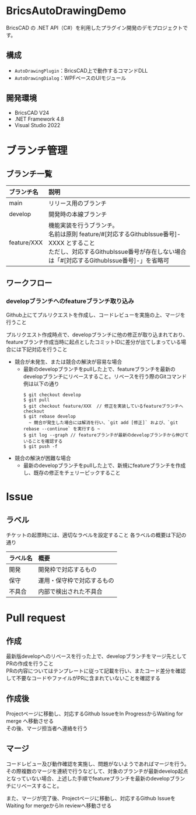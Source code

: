 # BricsAutoDrawingDemo

BricsCAD の .NET API（C#）を利用したプラグイン開発のデモプロジェクトです。

## 構成
- `AutoDrawingPlugin`：BricsCAD上で動作するコマンドDLL
- `AutoDrawingDialog`：WPFベースのUIモジュール

## 開発環境
- BricsCAD V24
- .NET Framework 4.8
- Visual Studio 2022

# ブランチ管理

## ブランチ一覧

|ブランチ名|説明|
|:--------|:---|
|main     |リリース用のブランチ|
|develop  |開発時の本線ブランチ|
|feature/XXX|機能実装を行うブランチ。<br>名前は原則 feature/#[対応するGithubIssue番号]-XXXX とすること<br>ただし、対応するGithubIssue番号が存在しない場合は「#[対応するGithubIssue番号]-」を省略可|

## ワークフロー
### developブランチへのfeatureブランチ取り込み

Github上にてプルリクエストを作成し、コードレビューを実施の上、マージを行うこと

プルリクエスト作成時点で、developブランチに他の修正が取り込まれており、featureブランチ作成当時に起点としたコミットIDに差分が出てしまっている場合には下記対応を行うこと

* 競合が未発生、または競合の解決が容易な場合
    * 最新のdevelopブランチをpullした上で、featureブランチを最新のdevelopブランチにリベースすること。リベースを行う際のGitコマンド例は以下の通り
        ```
        $ git checkout develop
        $ git pull
        $ git checkout feature/XXX  // 修正を実装しているfeatureブランチへcheckout
        $ git rebase develop
          ~ 競合が発生した場合には解消を行い、`git add [修正]` および、`git rebase --continue` を実行する ~ 
        $ git log --graph // featureブランチが最新のdevelopブランチから伸びていることを確認する
        $ git push -f
        ```
* 競合の解決が困難な場合
    * 最新のdevelopブランチをpullした上で、新規にfeatureブランチを作成し、既存の修正をチェリーピックすること


# Issue

## ラベル

チケットの起票時には、適切なラベルを設定すること
各ラベルの概要は下記の通り

|ラベル名|概要|
|:-------|:------|
|開発     |開発枠で対応するもの|
|保守     |運用・保守枠で対応するもの|
|不具合   |内部で検出された不具合|


# Pull request

## 作成

最新版developへのリベースを行った上で、developブランチをマージ先としてPRの作成を行うこと  
PRの内容についてはテンプレートに従って記載を行い、またコード差分を確認して不要なコードやファイルがPRに含まれていないことを確認する

## 作成後

Projectページに移動し、対応するGithub IssueをIn ProgressからWaiting for merge へ移動させる  
その後、マージ担当者へ連絡を行う

## マージ

コードレビュー及び動作確認を実施し、問題がないようであればマージを行う。  
その際複数のマージを連続で行うなどして、対象のブランチが最新develop起点となっていない場合、上述した手順でfeatureブランチを最新のdevelopブランチにリベースすること。

また、マージが完了後、Projectページに移動し、対応するGithub IssueをWaiting for mergeからIn reviewへ移動させる  
